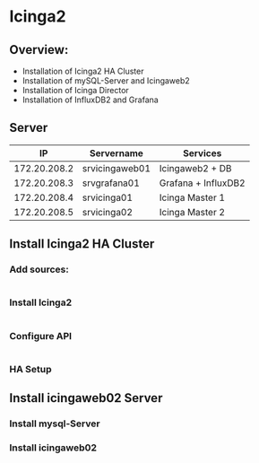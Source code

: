 # Icinga2
## Overview:
- Installation of Icinga2 HA Cluster
- Installation of mySQL-Server and Icingaweb2
- Installation of Icinga Director
- Installation of InfluxDB2 and Grafana
## Server

| IP | Servername | Services |
|---|---|---|
| 172.20.208.2 | srvicingaweb01 | Icingaweb2 + DB |
| 172.20.208.3 | srvgrafana01 | Grafana + InfluxDB2 |
| 172.20.208.4 | srvicinga01 | Icinga Master 1 |
| 172.20.208.5 | srvicinga02 | Icinga Master 2 |

## Install Icinga2 HA Cluster
### Add sources:
```bash
```
### Install Icinga2
```bash
```
### Configure API
```bash
```
### HA Setup

## Install icingaweb02 Server
### Install mysql-Server
### Install icingaweb02